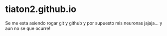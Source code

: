 # tiaton2.github.io
Se me esta asiendo rogar git y github y por supuesto mis neuronas jajaja...
y aun no se que ocurre!
